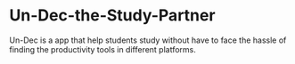 # Un-Dec-the-Study-Partner
Un-Dec is a app that help students study without have to face the hassle of finding the productivity tools in different platforms. 
